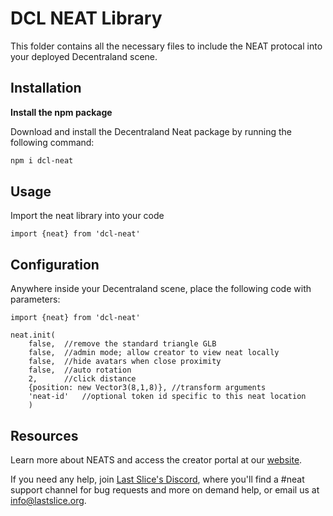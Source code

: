 # DCL NEAT Library

This folder contains all the necessary files to include the NEAT protocal into your deployed Decentraland scene.

## Installation

**Install the npm package**

Download and install the Decentraland Neat package by running the following command:

```bash
npm i dcl-neat
```

## Usage
Import the neat library into your code

```code
import {neat} from 'dcl-neat'
```

## Configuration

Anywhere inside your Decentraland scene, place the following code with parameters:

```code
import {neat} from 'dcl-neat'

neat.init(
    false,  //remove the standard triangle GLB
    false,  //admin mode; allow creator to view neat locally
    false,  //hide avatars when close proximity
    false,  //auto rotation
    2,      //click distance
    {position: new Vector3(8,1,8)}, //transform arguments
    'neat-id'   //optional token id specific to this neat location
    ) 
```

## Resources

Learn more about NEATS and access the creator portal at our [website](http://neatbadge.com/).

If you need any help, join [Last Slice's Discord](https://discord.gg/rzdwp72t4g), where you'll find a #neat support channel for bug requests and more on demand help, or email us at info@lastslice.org.